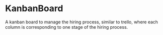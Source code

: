 # KanbanBoard

A kanban board to manage the hiring process, similar to trello, where each column is corresponding to one stage of the hiring process.
